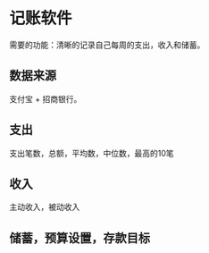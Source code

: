 # 记账软件

需要的功能：清晰的记录自己每周的支出，收入和储蓄。


## 数据来源
支付宝 + 招商银行。

## 支出
支出笔数，总额，平均数，中位数，最高的10笔


## 收入
主动收入，被动收入

## 储蓄，预算设置，存款目标

